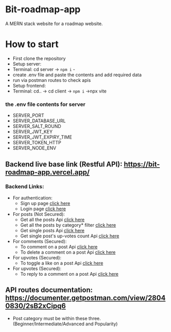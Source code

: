 # Bit-roadmap-app
A MERN stack website for a roadmap website.

# How to start
- First clone the repository
- Setup server: 
- Terminal: cd server -> ```npm i``` - 
- create .env file and paste the contents and add required data
- run via postman routes to check apis
- Setup frontend:
- Terminal: cd.. -> cd client -> ```npm i``` ->npx vite

### the .env file contents for server
- SERVER_PORT
- SERVER_DATABASE_URL
- SERVER_SALT_ROUND
- SERVER_JWT_KEY
- SERVER_JWT_EXPIRY_TIME
- SERVER_TOKEN_HTTP
- SERVER_NODE_ENV

## Backend live base link (Restful API): https://bit-roadmap-app.vercel.app/
### Backend Links:
- For authentication:
    - Sign up page [click here](https://bit-roadmap-app.vercel.app/api/v1/users/signup)
    - Login page [click here](https://bit-roadmap-app.vercel.app/api/v1/users/login)
- For posts (Not Secured):
    - Get all the posts Api [click here](https://bit-roadmap-app.vercel.app/api/v1/posts/get/all/posts)
    - Get all the posts by category* filter [click here](https://bit-roadmap-app.vercel.app/api/v1/posts/get/by/category/:categoryId)
    - Get single posts Api [click here](https://bit-roadmap-app.vercel.app/api/v1/posts/roadmap/:postId)
    - Get single post's up-votes count Api [click here](https://bit-roadmap-app.vercel.app/api/v1/posts/get/all/upvote/of/post/:postId)
- For comments (Secured):
    - To comment on a post Api [click here](https://bit-roadmap-app.vercel.app/api/v1/post/comment/c/create/:postId)
    - To delete a comment on a post Api [click here](https://bit-roadmap-app.vercel.app/api/v1/post/comment/c/delete/:postId)
- For upvotes (Secured):
    - To toggle a like on a post Api [click here](https://bit-roadmap-app.vercel.app/api/v1/post/upvote/toggle/:postId)
- For upvotes (Secured):
    - To reply to a comment on a post Api [click here](https://bit-roadmap-app.vercel.app/api/v1/post/comment/reply/r/:commentId)

## API routes documentation: https://documenter.getpostman.com/view/28040830/2sB2xCipq6
* Post category must be within these three. (Beginner/Intermediate/Advanced and Popularity)
